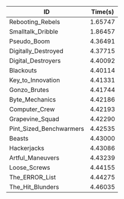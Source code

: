 |ID|Time(s)|
|-|-|
|Rebooting_Rebels|1.65747|
|Smalltalk_Dribble|1.86457|
|Pseudo_Boom|4.36491|
|Digitally_Destroyed|4.37715|
|Digital_Destroyers|4.40092|
|Blackouts|4.40114|
|Key_to_Innovation|4.41331|
|Gonzo_Brutes|4.41744|
|Byte_Mechanics|4.42186|
|Computer_Crew|4.42193|
|Grapevine_Squad|4.42290|
|Pint_Sized_Benchwarmers|4.42535|
|Beasts|4.43000|
|Hackerjacks|4.43086|
|Artful_Maneuvers|4.43239|
|Loose_Screws|4.44155|
|The_ERROR_List|4.44275|
|The_Hit_Blunders|4.46035|
